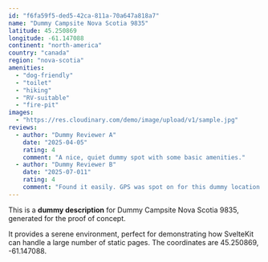 ```yaml
---
id: "f6fa59f5-ded5-42ca-811a-70a647a818a7"
name: "Dummy Campsite Nova Scotia 9835"
latitude: 45.250869
longitude: -61.147088
continent: "north-america"
country: "canada"
region: "nova-scotia"
amenities:
  - "dog-friendly"
  - "toilet"
  - "hiking"
  - "RV-suitable"
  - "fire-pit"
images:
  - "https://res.cloudinary.com/demo/image/upload/v1/sample.jpg"
reviews:
  - author: "Dummy Reviewer A"
    date: "2025-04-05"
    rating: 4
    comment: "A nice, quiet dummy spot with some basic amenities."
  - author: "Dummy Reviewer B"
    date: "2025-07-011"
    rating: 4
    comment: "Found it easily. GPS was spot on for this dummy location."
---
```


This is a **dummy description** for Dummy Campsite Nova Scotia 9835, generated for the proof of concept.

It provides a serene environment, perfect for demonstrating how SvelteKit can handle a large number of static pages. The coordinates are 45.250869, -61.147088.
